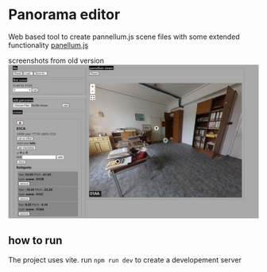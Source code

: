 # Panorama editor

Web based tool to create pannellum.js scene files with some extended functionality
[panellum.js](https://pannellum.org/)


screenshots from old version
![newscreenshot](./screenshots/Screenshot.png)

## how to run

The project uses vite. run `npm run dev` to create a developement server
